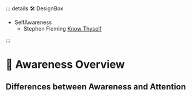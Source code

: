 ::: details 🛠 DesignBox

- SelfAwareness
    - Stephen Fleming [Know Thyself](https://metacoglab.org/people)

:::

# 💜 <neuro>Awareness Overview </neuro>

## Differences between Awareness and Attention